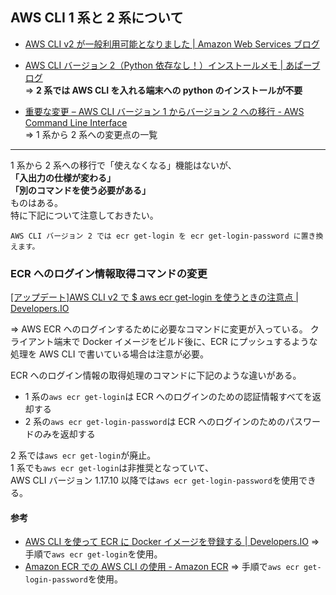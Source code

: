 ## AWS CLI 1 系と 2 系について

-   [AWS CLI v2 が一般利用可能となりました | Amazon Web Services ブログ](https://aws.amazon.com/jp/blogs/news/aws-cli-v2-is-now-generally-available/)
-   [AWS CLI バージョン 2（Python 依存なし！）インストールメモ | あぱーブログ](https://blog.apar.jp/web/13394/)  
    ⇒ **2 系では AWS CLI を入れる端末への python のインストールが不要**

-   [重要な変更 – AWS CLI バージョン 1 からバージョン 2 への移行 - AWS Command Line Interface](https://docs.aws.amazon.com/ja_jp/cli/latest/userguide/cliv2-migration.html#cliv2-migration-ecr-get-login)  
    ⇒ 1 系から 2 系への変更点の一覧

---

1 系から 2 系への移行で「使えなくなる」機能はないが、  
**「入出力の仕様が変わる」**  
**「別のコマンドを使う必要がある」**  
ものはある。  
特に下記について注意しておきたい。

```
AWS CLI バージョン 2 では ecr get-login を ecr get-login-password に置き換えます。
```

### ECR へのログイン情報取得コマンドの変更

[[アップデート]AWS CLI v2 で $ aws ecr get-login を使うときの注意点 | Developers.IO](https://dev.classmethod.jp/articles/aws-cli-v2-ecr-get-login-password/)

⇒ AWS ECR へのログインするために必要なコマンドに変更が入っている。
クライアント端末で Docker イメージをビルド後に、ECR にプッシュするような処理を AWS CLI で書いている場合は注意が必要。

ECR へのログイン情報の取得処理のコマンドに下記のような違いがある。

-   1 系の`aws ecr get-login`は ECR へのログインのための認証情報すべてを返却する
-   2 系の`aws ecr get-login-password`は ECR へのログインのためのパスワードのみを返却する

2 系では`aws ecr get-login`が廃止。  
1 系でも`aws ecr get-login`は非推奨となっていて、  
AWS CLI バージョン 1.17.10 以降では`aws ecr get-login-password`を使用できる。

#### 参考

-   [AWS CLI を使って ECR に Docker イメージを登録する | Developers.IO](https://dev.classmethod.jp/articles/push-docker-image-to-ecr-with-cli/)
    ⇒ 手順で`aws ecr get-login`を使用。
-   [Amazon ECR での AWS CLI の使用 - Amazon ECR](https://docs.aws.amazon.com/ja_jp/AmazonECR/latest/userguide/getting-started-cli.html)
    ⇒ 手順で`aws ecr get-login-password`を使用。
